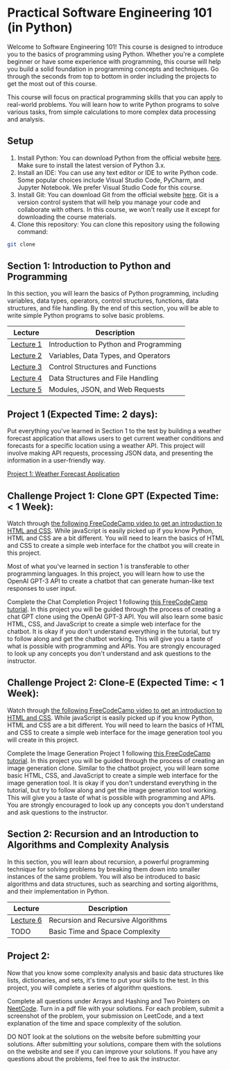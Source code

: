 # Practical Software Engineering 101 (in Python)

Welcome to Software Engineering 101! This course is designed to introduce you to the basics of programming using Python. Whether you're a complete beginner or have some experience with programming, this course will help you build a solid foundation in programming concepts and techniques. Go through the seconds from top to bottom in order including the projects to get the most out of this course.

This course will focus on practical programming skills that you can apply to real-world problems. You will learn how to write Python programs to solve various tasks, from simple calculations to more complex data processing and analysis.

## Setup

1. Install Python: You can download Python from the official website [here](https://www.python.org/downloads/). Make sure to install the latest version of Python 3.x.
2. Install an IDE: You can use any text editor or IDE to write Python code. Some popular choices include Visual Studio Code, PyCharm, and Jupyter Notebook. We prefer Visual Studio Code for this course.
3. Install Git: You can download Git from the official website [here](https://git-scm.com/downloads). Git is a version control system that will help you manage your code and collaborate with others. In this course, we won't really use it except for downloading the course materials.
4. Clone this repository: You can clone this repository using the following command:

```bash
git clone
```

## Section 1: Introduction to Python and Programming

In this section, you will learn the basics of Python programming, including variables, data types, operators, control structures, functions, data structures, and file handling. By the end of this section, you will be able to write simple Python programs to solve basic problems.

| Lecture                            | Description                            |
| ---------------------------------- | -------------------------------------- |
| [Lecture 1](Lecture%201/README.md) | Introduction to Python and Programming |
| [Lecture 2](Lecture%202/README.md) | Variables, Data Types, and Operators   |
| [Lecture 3](Lecture%203/README.md) | Control Structures and Functions       |
| [Lecture 4](Lecture%204/README.md) | Data Structures and File Handling      |
| [Lecture 5](Lecture%205/README.md) | Modules, JSON, and Web Requests        |

## Project 1 (Expected Time: 2 days):

Put everything you've learned in Section 1 to the test by building a weather forecast application that allows users to get current weather conditions and forecasts for a specific location using a weather API. This project will involve making API requests, processing JSON data, and presenting the information in a user-friendly way.

[Project 1: Weather Forecast Application](Project%201/README.md)

## Challenge Project 1: Clone GPT (Expected Time: < 1 Week):

Watch through [the following FreeCodeCamp video to get an introduction to HTML and CSS](https://www.youtube.com/watch?v=kLO4X_3VYdg). While javaScript is easily picked up if you know Python, HTML and CSS are a bit different. You will need to learn the basics of HTML and CSS to create a simple web interface for the chatbot you will create in this project.

Most of what you've learned in section 1 is transferable to other programming languages. In this project, you will learn how to use the OpenAI GPT-3 API to create a chatbot that can generate human-like text responses to user input.

Complete the Chat Completion Project 1 following [this FreeCodeCamp tutorial](https://www.youtube.com/watch?v=uRQH2CFvedY). In this project you will be guided through the process of creating a chat GPT clone using the OpenAI GPT-3 API. You will also learn some basic HTML, CSS, and JavaScript to create a simple web interface for the chatbot. It is okay if you don't understand everything in the tutorial, but try to follow along and get the chatbot working. This will give you a taste of what is possible with programming and APIs. You are strongly encouraged to look up any concepts you don't understand and ask questions to the instructor.

## Challenge Project 2: Clone-E (Expected Time: < 1 Week):

Watch through [the following FreeCodeCamp video to get an introduction to HTML and CSS](https://www.youtube.com/watch?v=kLO4X_3VYdg). While javaScript is easily picked up if you know Python, HTML and CSS are a bit different. You will need to learn the basics of HTML and CSS to create a simple web interface for the image generation tool you will create in this project.

Complete the Image Generation Project 1 following [this FreeCodeCamp tutorial](https://www.youtube.com/watch?v=uRQH2CFvedY). In this project you will be guided through the process of creating an image generation clone. Similar to the chatbot project, you will learn some basic HTML, CSS, and JavaScript to create a simple web interface for the image generation tool. It is okay if you don't understand everything in the tutorial, but try to follow along and get the image generation tool working. This will give you a taste of what is possible with programming and APIs. You are strongly encouraged to look up any concepts you don't understand and ask questions to the instructor.

## Section 2: Recursion and an Introduction to Algorithms and Complexity Analysis

In this section, you will learn about recursion, a powerful programming technique for solving problems by breaking them down into smaller instances of the same problem. You will also be introduced to basic algorithms and data structures, such as searching and sorting algorithms, and their implementation in Python.

| Lecture                            | Description                        |
| ---------------------------------- | ---------------------------------- |
| [Lecture 6](Lecture%206/README.md) | Recursion and Recursive Algorithms |
| TODO                               | Basic Time and Space Complexity    |

## Project 2:

Now that you know some complexity analysis and basic data structures like lists, dictionaries, and sets, it's time to put your skills to the test. In this project, you will complete a series of algorithm questions.

Complete all questions under Arrays and Hashing and Two Pointers on [NeetCode](https://neetcode.io/roadmap). Turn in a pdf file with your solutions. For each problem, submit a screenshot of the problem, your submission on LeetCode, and a text explanation of the time and space complexity of the solution.

DO NOT look at the solutions on the website before submitting your solutions. After submitting your solutions, compare them with the solutions on the website and see if you can improve your solutions. If you have any questions about the problems, feel free to ask the instructor.
